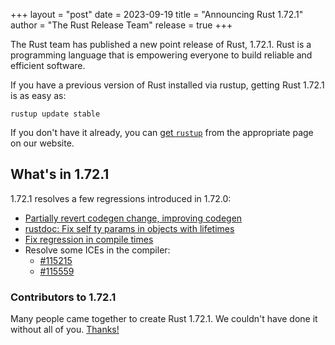 +++
layout = "post"
date = 2023-09-19
title = "Announcing Rust 1.72.1"
author = "The Rust Release Team"
release = true
+++

The Rust team has published a new point release of Rust, 1.72.1. Rust is a
programming language that is empowering everyone to build reliable and
efficient software.

If you have a previous version of Rust installed via rustup, getting Rust
1.72.1 is as easy as:

```
rustup update stable
```

If you don't have it already, you can [get `rustup`][rustup] from the
appropriate page on our website.

[rustup]: https://www.rust-lang.org/install.html

## What's in 1.72.1

1.72.1 resolves a few regressions introduced in 1.72.0:

- [Partially revert codegen change, improving codegen](https://github.com/rust-lang/rust/pull/115236)
- [rustdoc: Fix self ty params in objects with lifetimes](https://github.com/rust-lang/rust/pull/115276)
- [Fix regression in compile times](https://github.com/rust-lang/rust/pull/114948)
- Resolve some ICEs in the compiler:
  - [#115215](https://github.com/rust-lang/rust/pull/115215)
  - [#115559](https://github.com/rust-lang/rust/pull/115559)

### Contributors to 1.72.1

Many people came together to create Rust 1.72.1. We couldn't have done it
without all of you. [Thanks!](https://thanks.rust-lang.org/rust/1.72.1/)
